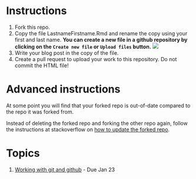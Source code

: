 # Instructions

1. Fork this repo. 
2. Copy the file LastnameFirstname.Rmd and rename the copy using your first and last name.
**You can create a new file in a github repository by clicking on the `Create new file` or `Upload files` button.**
![](images/create-file.png)
3. Write your blog post in the copy of the file.
4. Create a pull request to upload your work to this repository. Do not commit the HTML file!

# Advanced instructions

At some point you will find that your forked repo is out-of-date compared to the repo it was forked from. 

Instead of deleting the forked repo and forking the other repo again, follow the instructions at stackoverflow on [how to update the forked repo](http://stackoverflow.com/questions/20984802/how-can-i-keep-my-fork-in-sync-without-adding-a-separate-remote/21131381#21131381).


# Topics

1. [Working with git and github](https://github.com/stat585-at-ISU/blog-2019/blob/master/01/LastnameFirstname.Rmd) - Due Jan 23
